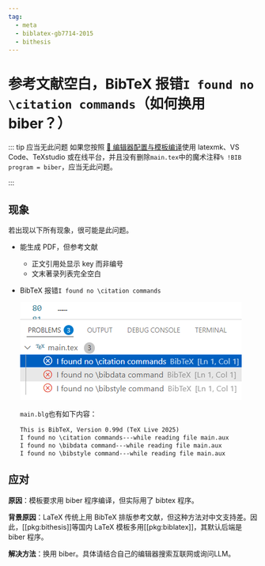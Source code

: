 ```yaml
---
tag:
  - meta
  - biblatex-gb7714-2015
  - bithesis
---
```


# 参考文献空白，BibTeX 报错`I found no \citation commands`（如何换用 biber？）

::: tip 应当无此问题
如果您按照 [📃 编辑器配置与模板编译](../guide/configure-and-compile.md)使用 latexmk、VS Code、TeXstudio 或在线平台，并且没有删除`main.tex`中的魔术注释`% !BIB program = biber`，应当无此问题。
<!-- 已知需专门设置的编辑器：Texmaker -->
:::

## 现象

若出现以下所有现象，很可能是此问题。

- 能生成 PDF，但参考文献

  - 正文引用处显示 key 而非编号
  - 文末著录列表完全空白

- BibTeX 报错`I found no \citation commands`

  ![VS Code 报错](../assets/biber-backend.png)

  `main.blg`也有如下内容：

  ```log
  This is BibTeX, Version 0.99d (TeX Live 2025)
  I found no \citation commands---while reading file main.aux
  I found no \bibdata command---while reading file main.aux
  I found no \bibstyle command---while reading file main.aux
  ```

## 应对

**原因**：模板要求用 biber 程序编译，但实际用了 bibtex 程序。

**背景原因**：LaTeX 传统上用 BibTeX 排版参考文献，但这种方法对中文支持差。因此，[[pkg:bithesis]]等国内 LaTeX 模板多用[[pkg:biblatex]]，其默认后端是 biber 程序。

**解决方法**：换用 biber。具体请结合自己的编辑器搜索互联网或询问LLM。
